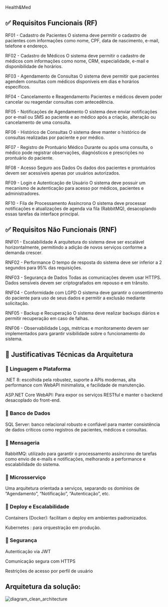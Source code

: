 Health&Med

## ✅ Requisitos Funcionais (RF)

RF01 - Cadastro de Pacientes
O sistema deve permitir o cadastro de pacientes com informações como nome, CPF, data de nascimento, e-mail, telefone e endereço.

RF02 - Cadastro de Médicos
O sistema deve permitir o cadastro de médicos com informações como nome, CRM, especialidade, e-mail e disponibilidade de horários.

RF03 - Agendamento de Consultas
O sistema deve permitir que pacientes agendem consultas com médicos disponíveis em dias e horários específicos.

RF04 - Cancelamento e Reagendamento
Pacientes e médicos devem poder cancelar ou reagendar consultas com antecedência.

RF05 - Notificações de Agendamento
O sistema deve enviar notificações por e-mail ou SMS ao paciente e ao médico após a criação, alteração ou cancelamento de uma consulta.

RF06 - Histórico de Consultas
O sistema deve manter o histórico de consultas realizadas por paciente e por médico.

RF07 - Registro de Prontuário Médico
Durante ou após uma consulta, o médico pode registrar observações, diagnósticos e prescrições no prontuário do paciente.

RF08 - Acesso Seguro aos Dados
Os dados dos pacientes e prontuários devem ser acessíveis apenas por usuários autorizados.

RF09 - Login e Autenticação de Usuário
O sistema deve possuir um mecanismo de autenticação para acesso por médicos, pacientes e administradores.

RF10 - Fila de Processamento Assíncrona
O sistema deve processar notificações e atualizações de agenda via fila (RabbitMQ), desacoplando essas tarefas da interface principal.

## ✅ Requisitos Não Funcionais (RNF)

RNF01 - Escalabilidade
A arquitetura do sistema deve ser escalável horizontalmente, permitindo a adição de novos serviços conforme a demanda crescer.

RNF02 - Performance
O tempo de resposta do sistema deve ser inferior a 2 segundos para 95% das requisições.

RNF03 - Segurança de Dados
Todas as comunicações devem usar HTTPS. Dados sensíveis devem ser criptografados em repouso e em trânsito.

RNF04 - Conformidade com LGPD
O sistema deve garantir o consentimento do paciente para uso de seus dados e permitir a exclusão mediante solicitação.

RNF05 - Backup e Recuperação
O sistema deve realizar backups diários e permitir recuperação em caso de falhas.

RNF06 - Observabilidade
Logs, métricas e monitoramento devem ser implementados para garantir visibilidade sobre o funcionamento do sistema.

## 🧩 **Justificativas Técnicas da Arquitetura**
### 🔹 Linguagem e Plataforma
.NET 8: escolhida pela robustez, suporte a APIs modernas, alta performance com WebAPI minimalista, e facilidade de manutenção.

ASP.NET Core WebAPI: Para expor os serviços RESTful e manter o backend desacoplado do front-end.

### 🔹 Banco de Dados
SQL Server: banco relacional robusto e confiável para manter consistência de dados críticos como registros de pacientes, médicos e consultas.

### 🔹 Mensageria
RabbitMQ: utilizado para garantir o processamento assíncrono de tarefas como envio de e-mails e notificações, melhorando a performance e escalabilidade do sistema.

### 🔹 Microsserviço
Uma arquitetura orientada a serviços, separando os domínios de “Agendamento”, “Notificação”, “Autenticação”, etc.

### 🔹 Deploy e Escalabilidade
Containers (Docker): facilitam o deploy em ambientes padronizados.

Kubernetes : para orquestração em produção.

### 🔹 Segurança
Autenticação via JWT

Comunicação segura com HTTPS

Restrições de acesso por perfil de usuário

## Arquitetura da solução:

![diagram_clean_architecture](https://github.com/user-attachments/assets/6ef54726-5386-4972-9348-32249ab430cd)

